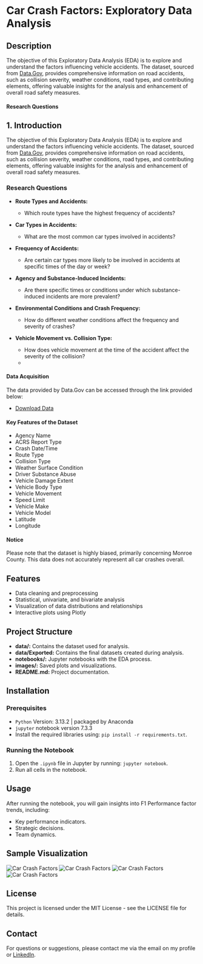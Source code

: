 # Car Crash Factors: Exploratory Data Analysis

## Description

The objective of this Exploratory Data Analysis (EDA) is to explore and understand the factors influencing vehicle accidents. The dataset, sourced from [Data.Gov](https://catalog.data.gov/dataset/crash-reporting-drivers-data), provides comprehensive information on road accidents, such as collision severity, weather conditions, road types, and contributing elements, offering valuable insights for the analysis and enhancement of overall road safety measures.

#### Research Questions

## 1. Introduction

The objective of this Exploratory Data Analysis (EDA) is to explore and understand the factors influencing vehicle accidents. The dataset, sourced from [Data.Gov](https://catalog.data.gov/dataset/crash-reporting-drivers-data), provides comprehensive information on road accidents, such as collision severity, weather conditions, road types, and contributing elements, offering valuable insights for the analysis and enhancement of overall road safety measures.

### Research Questions
- **Route Types and Accidents:**
    - Which route types have the highest frequency of accidents?

- **Car Types in Accidents:**
    - What are the most common car types involved in accidents?

- **Frequency of Accidents:**
    - Are certain car types more likely to be involved in accidents at specific times of the day or week?

- **Agency and Substance-Induced Incidents:**
    - Are there specific times or conditions under which substance-induced incidents are more prevalent?

- **Environmental Conditions and Crash Frequency:**
    - How do different weather conditions affect the frequency and severity of crashes?

- **Vehicle Movement vs. Collision Type:**
    - How does vehicle movement at the time of the accident affect the severity of the collision?
    - 
#### Data Acquisition

The data provided by Data.Gov can be accessed through the link provided below:
- [Download Data](https://catalog.data.gov/dataset/crash-reporting-drivers-data)

#### Key Features of the Dataset

- Agency Name	
- ACRS Report Type	
- Crash Date/Time	
- Route Type	
- Collision Type	
- Weather	Surface Condition	
- Driver Substance Abuse	
- Vehicle Damage Extent	
- Vehicle Body Type	
- Vehicle Movement	
- Speed Limit	
- Vehicle Make	
- Vehicle Model	
- Latitude	
- Longitude

#### Notice
Please note that the dataset is highly biased, primarily concerning Monroe County. This data does not accurately represent all car crashes overall.

## Features
- Data cleaning and preprocessing
- Statistical, univariate, and bivariate analysis
- Visualization of data distributions and relationships
- Interactive plots using Plotly

## Project Structure
- **data/:** Contains the dataset used for analysis.
- **data/Exported:** Contains the final datasets created during analysis.
- **notebooks/:** Jupyter notebooks with the EDA process.
- **images/:** Saved plots and visualizations.
- **README.md:** Project documentation.

## Installation
### Prerequisites
- `Python` Version: 3.13.2 | packaged by Anaconda
- `jupyter` notebook version 7.3.3
- Install the required libraries using: `pip install -r requirements.txt`.

### Running the Notebook

1. Open the `.ipynb` file in Jupyter by running: `jupyter notebook`.
2. Run all cells in the notebook.

## Usage
After running the notebook, you will gain insights into F1 Performance factor trends, including:
- Key performance indicators. 
- Strategic decisions.
- Team dynamics.

## Sample Visualization
![Car Crash Factors](/images/newplot.png)
![Car Crash Factors](/images/newplot2.png)
![Car Crash Factors](/images/newplot3.png)
![Car Crash Factors](/images/newplot4.png)

## License
This project is licensed under the MIT License - see the LICENSE file for details.

## Contact
For questions or suggestions, please contact me via the email on my profile or [LinkedIn](https://www.linkedin.com/in/christine-coomans/).
